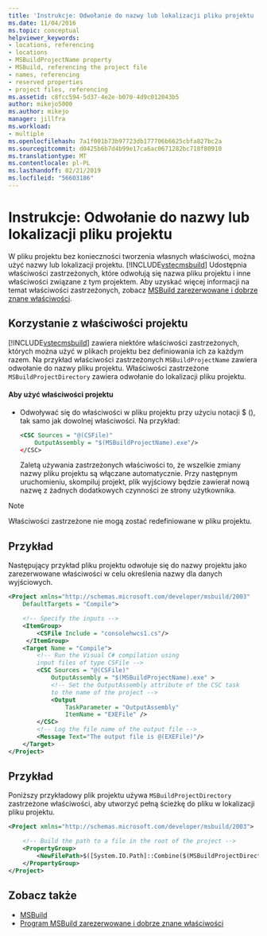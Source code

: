 ```yaml
---
title: 'Instrukcje: Odwołanie do nazwy lub lokalizacji pliku projektu | Dokumentacja firmy Microsoft'
ms.date: 11/04/2016
ms.topic: conceptual
helpviewer_keywords:
- locations, referencing
- locations
- MSBuildProjectName property
- MSBuild, referencing the project file
- names, referencing
- reserved properties
- project files, referencing
ms.assetid: c8fcc594-5d37-4e2e-b070-4d9c012043b5
author: mikejo5000
ms.author: mikejo
manager: jillfra
ms.workload:
- multiple
ms.openlocfilehash: 7a1f001b73b97723db177706b6625cbfa827bc2a
ms.sourcegitcommit: d0425b6b7d4b99e17ca6ac0671282bc718f80910
ms.translationtype: MT
ms.contentlocale: pl-PL
ms.lasthandoff: 02/21/2019
ms.locfileid: "56603186"
---
```

# <a name="how-to-reference-the-name-or-location-of-the-project-file"></a>Instrukcje: Odwołanie do nazwy lub lokalizacji pliku projektu
W pliku projektu bez konieczności tworzenia własnych właściwości, można użyć nazwy lub lokalizacji projektu. [!INCLUDE[vstecmsbuild](../extensibility/internals/includes/vstecmsbuild_md.md)] Udostępnia właściwości zastrzeżonych, które odwołują się nazwa pliku projektu i inne właściwości związane z tym projektem. Aby uzyskać więcej informacji na temat właściwości zastrzeżonych, zobacz [MSBuild zarezerwowane i dobrze znane właściwości](../msbuild/msbuild-reserved-and-well-known-properties.md).

## <a name="use-the-project-properties"></a>Korzystanie z właściwości projektu
 [!INCLUDE[vstecmsbuild](../extensibility/internals/includes/vstecmsbuild_md.md)] zawiera niektóre właściwości zastrzeżonych, których można użyć w plikach projektu bez definiowania ich za każdym razem. Na przykład właściwości zastrzeżonych `MSBuildProjectName` zawiera odwołanie do nazwy pliku projektu. Właściwości zastrzeżone `MSBuildProjectDirectory` zawiera odwołanie do lokalizacji pliku projektu.

#### <a name="to-use-the-project-properties"></a>Aby użyć właściwości projektu

- Odwoływać się do właściwości w pliku projektu przy użyciu notacji $ (), tak samo jak dowolnej właściwości. Na przykład:

  ```xml
  <CSC Sources = "@(CSFile)"
      OutputAssembly = "$(MSBuildProjectName).exe"/>
  </CSC>
  ```

  Zaletą używania zastrzeżonych właściwości to, że wszelkie zmiany nazwy pliku projektu są włączane automatycznie. Przy następnym uruchomieniu, skompiluj projekt, plik wyjściowy będzie zawierał nową nazwę z żadnych dodatkowych czynności ze strony użytkownika.

> [!NOTE]
>  Właściwości zastrzeżone nie mogą zostać redefiniowane w pliku projektu.

## <a name="example"></a>Przykład
 Następujący przykład pliku projektu odwołuje się do nazwy projektu jako zarezerwowane właściwości w celu określenia nazwy dla danych wyjściowych.

```xml
<Project xmlns="http://schemas.microsoft.com/developer/msbuild/2003"
    DefaultTargets = "Compile">

    <!-- Specify the inputs -->
    <ItemGroup>
        <CSFile Include = "consolehwcs1.cs"/>
     </ItemGroup>
    <Target Name = "Compile">
        <!-- Run the Visual C# compilation using
        input files of type CSFile -->
        <CSC Sources = "@(CSFile)"
            OutputAssembly = "$(MSBuildProjectName).exe" >
            <!-- Set the OutputAssembly attribute of the CSC task
            to the name of the project -->
            <Output
                TaskParameter = "OutputAssembly"
                ItemName = "EXEFile" />
        </CSC>
        <!-- Log the file name of the output file -->
        <Message Text="The output file is @(EXEFile)"/>
    </Target>
</Project>
```

## <a name="example"></a>Przykład
 Poniższy przykładowy plik projektu używa `MSBuildProjectDirectory` zastrzeżone właściwości, aby utworzyć pełną ścieżkę do pliku w lokalizacji pliku projektu.

```xml
<Project xmlns="http://schemas.microsoft.com/developer/msbuild/2003">

    <!-- Build the path to a file in the root of the project -->
    <PropertyGroup>
        <NewFilePath>$([System.IO.Path]::Combine($(MSBuildProjectDirectory), `BuildInfo.txt`))</NewFilePath>
    </PropertyGroup>
</Project>
```

## <a name="see-also"></a>Zobacz także
- [MSBuild](../msbuild/msbuild.md)
- [Program MSBuild zarezerwowane i dobrze znane właściwości](../msbuild/msbuild-reserved-and-well-known-properties.md)
